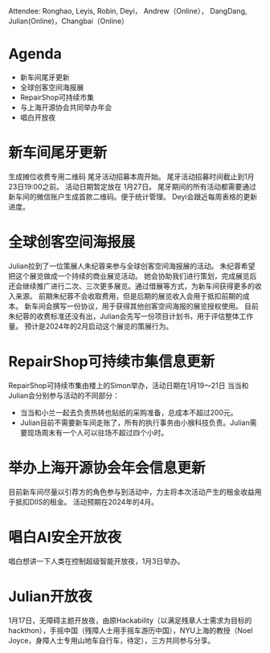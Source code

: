 Attendee: Ronghao, Leyis, Robin, Deyi， Andrew（Online）， DangDang, Julian(Online)，Changbai（Online）

# Agenda

- 新车间尾牙更新
- 全球创客空间海报展
- RepairShop可持续市集
- 与上海开源协会共同举办年会
- 唱白开放夜



# 新车间尾牙更新
生成摊位收费专用二维码
尾牙活动招募本周开始。
尾牙活动招募时间截止到1月23日19:00之前。
活动日期暂定放在 1月27日。
尾牙期间的所有活动都需要通过新车间的微信账户生成首款二维码。便于统计管理。
Deyi会跟近每周表格的更新进度。

# 全球创客空间海报展
Julian拉到了一位策展人朱纪蓉来参与全球创客空间海报展的活动。
朱纪蓉希望把这个展览做成一个持续的商业展览活动。
她会协助我们进行策划，完成展览后还会继续推广进行二次、三次更多展览。通过借展等方式，为新车间获得更多的收入来源。
前期朱纪蓉不会收取费用，但是后期的展览收入会用于抵扣前期的成本。
新车间会撰写一份协议，用于获得其他创客空间海报的展览授权使用。
目前朱纪蓉的收费标准还没有出，Julian会先写一份项目计划书，用于评估整体工作量。
预计是2024年的2月启动这个展览的策展行为。


# RepairShop可持续市集信息更新
RepairShop可持续市集由楼上的Simon举办，活动日期在1月19～21日
当当和Julian会分别参与活动的不同部分：
- 当当和小兰一起去负责热转也贴纸的采购准备，总成本不超过200元。
- Julian目前不需要新车间走账了，所有的执行事务由小猴科技负责。Julian需要现场周末有一个人可以驻场不超过四个小时。


# 举办上海开源协会年会信息更新
目前新车间尽量以引荐方的角色参与到活动中，力主将本次活动产生的租金收益用于抵扣DIIS的租金。
活动预期在2024年的4月。


# 唱白AI安全开放夜
唱白想讲一下人类在控制超级智能开放夜，1月3日举办。

# Julian开放夜
1月17日，无障碍主题开放夜，由原Hackability（以满足残章人士需求为目标的hackthon），手摇中国（残障人士用手摇车游历中国），NYU上海的教授（Noel Joyce，身障人士专用山地车自行车，待定），三方共同参与分享。

